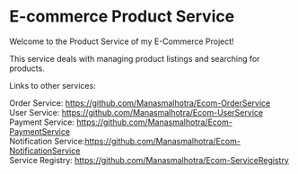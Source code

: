 # E-commerce Product Service
Welcome to the Product Service of my E-Commerce Project!

This service deals with managing product listings and searching for products.

Links to other services:

Order Service: https://github.com/Manasmalhotra/Ecom-OrderService</br>
User Service: https://github.com/Manasmalhotra/Ecom-UserService</br>
Payment Service: https://github.com/Manasmalhotra/Ecom-PaymentService</br>
Notification Service:https://github.com/Manasmalhotra/Ecom-NotificationService</br>
Service Registry: https://github.com/Manasmalhotra/Ecom-ServiceRegistry
